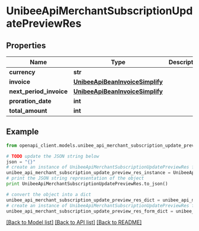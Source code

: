 # UnibeeApiMerchantSubscriptionUpdatePreviewRes


## Properties

Name | Type | Description | Notes
------------ | ------------- | ------------- | -------------
**currency** | **str** |  | [optional] 
**invoice** | [**UnibeeApiBeanInvoiceSimplify**](UnibeeApiBeanInvoiceSimplify.md) |  | [optional] 
**next_period_invoice** | [**UnibeeApiBeanInvoiceSimplify**](UnibeeApiBeanInvoiceSimplify.md) |  | [optional] 
**proration_date** | **int** |  | [optional] 
**total_amount** | **int** |  | [optional] 

## Example

```python
from openapi_client.models.unibee_api_merchant_subscription_update_preview_res import UnibeeApiMerchantSubscriptionUpdatePreviewRes

# TODO update the JSON string below
json = "{}"
# create an instance of UnibeeApiMerchantSubscriptionUpdatePreviewRes from a JSON string
unibee_api_merchant_subscription_update_preview_res_instance = UnibeeApiMerchantSubscriptionUpdatePreviewRes.from_json(json)
# print the JSON string representation of the object
print UnibeeApiMerchantSubscriptionUpdatePreviewRes.to_json()

# convert the object into a dict
unibee_api_merchant_subscription_update_preview_res_dict = unibee_api_merchant_subscription_update_preview_res_instance.to_dict()
# create an instance of UnibeeApiMerchantSubscriptionUpdatePreviewRes from a dict
unibee_api_merchant_subscription_update_preview_res_form_dict = unibee_api_merchant_subscription_update_preview_res.from_dict(unibee_api_merchant_subscription_update_preview_res_dict)
```
[[Back to Model list]](../README.md#documentation-for-models) [[Back to API list]](../README.md#documentation-for-api-endpoints) [[Back to README]](../README.md)


